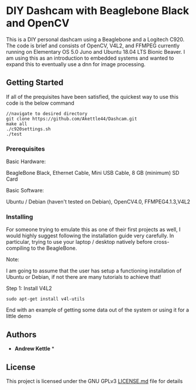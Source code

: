 # DIY Dashcam with Beaglebone Black and OpenCV

This is a DIY personal dashcam using a Beaglebone and a Logitech C920. The code is brief and consists of OpenCV, V4L2, and FFMPEG currently running on Elementary OS 5.0 Juno and Ubuntu 18.04 LTS Bionic Beaver. I am using this as an introduction to embedded systems and wanted to expand this to eventually use a dnn for image processing.

## Getting Started

If all of the prequisites have been satisfied, the quickest way to use this code is the below command

```
//navigate to desired directory
git clone https://github.com/Akettle44/Dashcam.git
make all
./c920settings.sh
./test
```

### Prerequisites

Basic Hardware:

BeagleBone Black, Ethernet Cable, Mini USB Cable, 8 GB (minimum) SD Card

Basic Software:

Ubuntu / Debian (haven't tested on Debian), OpenCV4.0, FFMPEG4.1.3,V4L2


### Installing

For someone trying to emulate this as one of their first projects as well, I would highly suggest following the installation guide very carefully. In particular, trying to use your laptop / desktop natively before cross-compiling to the BeagleBone. 

Note: 

I am going to assume that the user has setup a functioning installation of Ubuntu or Debian, if not there are many tutorials to achieve that!

Step 1: Install V4L2
```
sudo apt-get install v4l-utils
```


End with an example of getting some data out of the system or using it for a little demo

## Authors

* **Andrew Kettle** *

## License

This project is licensed under the GNU GPLv3 [LICENSE.md](LICENSE.md) file for details
